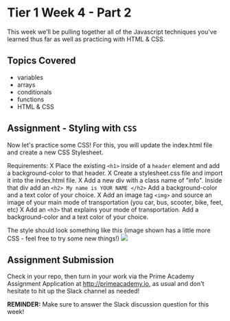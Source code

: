 # Tier 1 Week 4 - Part 2

This week we'll be pulling together all of the Javascript techniques you've learned thus far as well as practicing with HTML & CSS.

## Topics Covered

- variables
- arrays
- conditionals
- functions
- HTML & CSS


## Assignment - Styling with `CSS`

Now let's practice some CSS! For this, you will update the index.html file and create a new CSS Stylesheet.

Requirements:
X Place the existing `<h1>` inside of a `header` element and add a background-color to that header.
X Create a stylesheet.css file and import it into the index.html file.
X Add a new div with a class name of "info". Inside that div add an `<h2> My name is YOUR NAME </h2>` Add a background-color and a text color of your choice.
X Add an image tag `<img>` and source an image of your main mode of transportation (you car, bus, scooter, bike, feet, etc)
X Add an `<h3>` that explains your mode of transportation. Add a background-color and a text color of your choice.

The style should look something like this (image shown has a little more CSS - feel free to try some new things!)
<img src="./example.png" />


## Assignment Submission
Check in your repo, then turn in your work via the Prime Academy Assignment Application at http://primeacademy.io, as usual and don't hesitate to hit up the Slack channel as needed!

**REMINDER:** Make sure to answer the Slack discussion question for this week!
